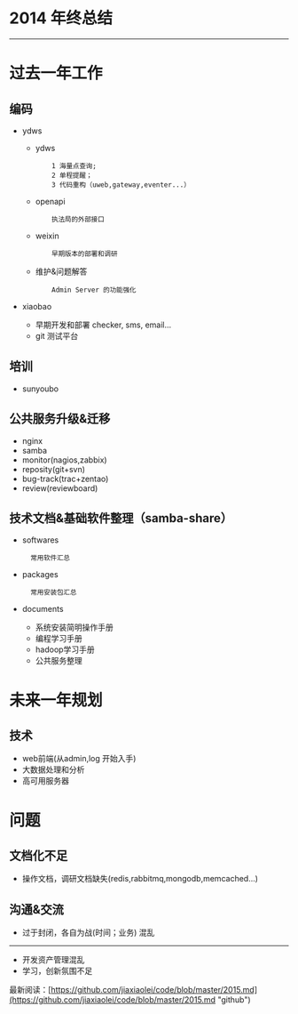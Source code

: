 
# 2014 年终总结 #

----------


过去一年工作
======


编码
-------
- ydws

  * ydws
  
		    1 海量点查询;
		    2 单程提醒；
		    3 代码重构（uweb,gateway,eventer...）

  * openapi  
                  
              
            执法局的外部接口

  * weixin
      
            早期版本的部署和调研

  * 维护&问题解答
     
            Admin Server 的功能强化

- xiaobao
  * 早期开发和部署 checker, sms, email...
  * git 测试平台

培训
---------
  * sunyoubo
  

公共服务升级&迁移
----------------
- nginx
- samba
- monitor(nagios,zabbix)
- reposity(git+svn)
- bug-track(trac+zentao)
- review(reviewboard)


技术文档&基础软件整理（samba-share）
---------------------
- softwares
  
        常用软件汇总

- packages

        常用安装包汇总

- documents
  * 系统安装简明操作手册
  * 编程学习手册
  * hadoop学习手册
  * 公共服务整理


未来一年规划
============

技术
----
- web前端(从admin,log 开始入手)
- 大数据处理和分析
- 高可用服务器



问题
====

文档化不足
--------
  * 操作文档，调研文档缺失(redis,rabbitmq,mongodb,memcached...)

沟通&交流
------
  * 过于封闭，各自为战(时间；业务) 
混乱
----
  * 开发资产管理混乱
  * 学习，创新氛围不足



最新阅读：[https://github.com/jiaxiaolei/code/blob/master/2015.md](https://github.com/jiaxiaolei/code/blob/master/2015.md "github")
